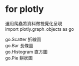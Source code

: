 # for plotly
運用爬蟲將資料做視覺化呈現  
import plotly.graph_objects as go  

go.Scatter   折線圖  
go.Bar       長條圖  
go.Histogram 直方圖  
go.Pie       餅狀圖  
